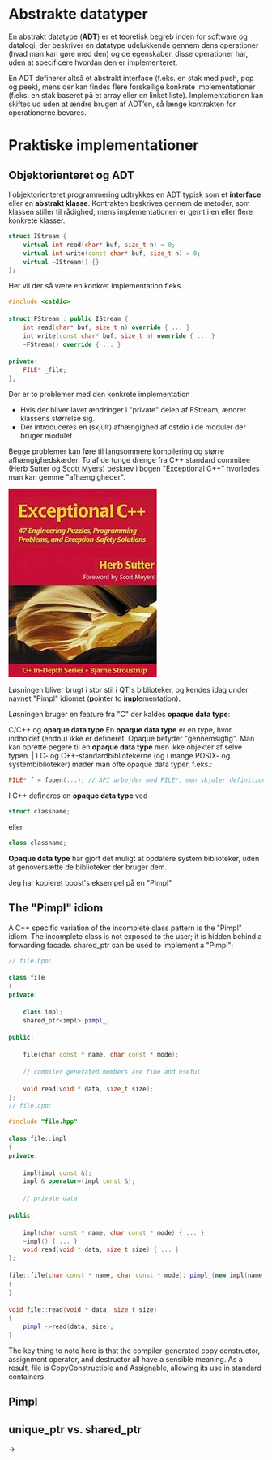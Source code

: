 # Abstrakte datatyper
En abstrakt datatype (**ADT**) er et teoretisk begreb inden for software og datalogi, der beskriver en datatype udelukkende gennem dens operationer (hvad man kan gøre med den) og de egenskaber, disse operationer har, uden at specificere hvordan den er implementeret.

En ADT definerer altså et abstrakt interface (f.eks. en stak med push, pop og peek), mens der kan findes flere forskellige konkrete implementationer (f.eks. en stak baseret på et array eller en linket liste). Implementationen kan skiftes ud uden at ændre brugen af ADT’en, så længe kontrakten for operationerne bevares.

# Praktiske implementationer

## Objektorienteret og ADT
I objektorienteret programmering udtrykkes en ADT typisk som et **interface** eller en **abstrakt klasse**. Kontrakten beskrives gennem de metoder, som klassen stiller til rådighed, mens implementationen er gemt i en eller flere konkrete klasser.

```cpp
struct IStream {
    virtual int read(char* buf, size_t n) = 0;
    virtual int write(const char* buf, size_t n) = 0;
    virtual ~IStream() {}
};
```

Her vil der så være en konkret implementation f.eks.
```cpp
#include <cstdio>

struct FStream : public IStream {
    int read(char* buf, size_t n) override { ... }
    int write(const char* buf, size_t n) override { ... }
    ~FStream() override { ... }

private:
    FILE* _file;
};
```

Der er to problemer med den konkrete implementation
- Hvis der bliver lavet ændringer i "private" delen af FStream, ændrer klassens størrelse sig.
- Der introduceres en (skjult) afhængighed af cstdio i de moduler der bruger modulet. 

Begge problemer kan føre til langsommere kompilering og større afhængighedskæder.
To af de tunge drenge fra C++ standard commitee (Herb Sutter og Scott Myers) beskrev i bogen "Exceptional C++" hvorledes man kan gemme "afhængigheder". 

![Exceptional C++](ExceptionalCpp.png)

Løsningen bliver brugt i stor stil i QT's biblioteker, og kendes idag under navnet "Pimpl" idiomet (**p**ointer to **impl**ementation). 

Løsningen bruger en feature fra "C" der kaldes **opaque data type**:

C/C++ og **opaque data type**
En **opaque data type** er en type, hvor indholdet (endnu) ikke er defineret. Opaque betyder "gennemsigtig". 
Man kan oprette pegere til en **opaque data type** men ikke objekter af selve typen. |
I C- og C++-standardbibliotekerne (og i mange POSIX- og systembiblioteker) møder man ofte opaque data typer, f.eks.: 

```c
FILE* f = fopen(...); // API arbejder med FILE*, men skjuler definitionen
```

I C++ defineres en **opaque data type** ved
```cpp
struct classname;
```
eller
```cpp
class classname;
```


**Opaque data type** har gjort det muligt at opdatere system biblioteker, uden at genoversætte de biblioteker der bruger dem.

Jeg har kopieret boost's eksempel på en "Pimpl"

## The "Pimpl" idiom
A C++ specific variation of the incomplete class pattern is the "Pimpl" idiom. The incomplete class is not exposed to the user; it is hidden behind a forwarding facade. shared_ptr can be used to implement a "Pimpl":


```cpp
// file.hpp:

class file
{
private:

    class impl;
    shared_ptr<impl> pimpl_;

public:

    file(char const * name, char const * mode);

    // compiler generated members are fine and useful

    void read(void * data, size_t size);
};
// file.cpp:
```

```cpp
#include "file.hpp"

class file::impl
{
private:

    impl(impl const &);
    impl & operator=(impl const &);

    // private data

public:

    impl(char const * name, char const * mode) { ... }
    ~impl() { ... }
    void read(void * data, size_t size) { ... }
};

file::file(char const * name, char const * mode): pimpl_(new impl(name, mode))
{
}

void file::read(void * data, size_t size)
{
    pimpl_->read(data, size);
}
```

The key thing to note here is that the compiler-generated copy constructor, assignment operator, and destructor all have a sensible meaning. As a result, file is CopyConstructible and Assignable, allowing its use in standard containers.



## Pimpl
## unique_ptr vs. shared_ptr

->
